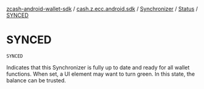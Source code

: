 [zcash-android-wallet-sdk](../../../index.md) / [cash.z.ecc.android.sdk](../../index.md) / [Synchronizer](../index.md) / [Status](index.md) / [SYNCED](./-s-y-n-c-e-d.md)

# SYNCED

`SYNCED`

Indicates that this Synchronizer is fully up to date and ready for all wallet functions.
When set, a UI element may want to turn green. In this state, the balance can be trusted.

